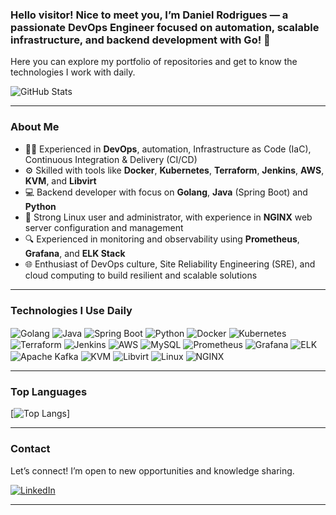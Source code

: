 ### Hello visitor! Nice to meet you, I’m Daniel Rodrigues — a passionate DevOps Engineer focused on automation, scalable infrastructure, and backend development with Go! 🚀

Here you can explore my portfolio of repositories and get to know the technologies I work with daily.

![GitHub Stats](https://github-readme-stats.vercel.app/api?username=rodrigues-daniel&show_icons=true&bg_color=00000000)

---

### About Me

- 👨‍💻 Experienced in **DevOps**, automation, Infrastructure as Code (IaC), Continuous Integration & Delivery (CI/CD)
- ⚙️ Skilled with tools like **Docker**, **Kubernetes**, **Terraform**, **Jenkins**, **AWS**, **KVM**, and **Libvirt**
- 💻 Backend developer with focus on **Golang**, **Java** (Spring Boot) and **Python**
- 🐧 Strong Linux user and administrator, with experience in **NGINX** web server configuration and management
- 🔍 Experienced in monitoring and observability using **Prometheus**, **Grafana**, and **ELK Stack**
- 🌐 Enthusiast of DevOps culture, Site Reliability Engineering (SRE), and cloud computing to build resilient and scalable solutions

---

### Technologies I Use Daily

<div style="display: inline_block">

  <img align="center" alt="Golang" src="https://img.shields.io/badge/Golang-Go-00ADD8?style=for-the-badge&logo=go&logoColor=white" />
  <img align="center" alt="Java" src="https://img.shields.io/badge/OpenJDK-Java-FF9E0F?style=for-the-badge&logo=openjdk&logoColor=white" />
  <img align="center" alt="Spring Boot" src="https://img.shields.io/badge/Spring_Boot-Java_Framework-239120?style=for-the-badge&logo=springboot&logoColor=white" />
  <img align="center" alt="Python" src="https://img.shields.io/badge/Python-Programming-3776AB?style=for-the-badge&logo=python&logoColor=white" />
  <img align="center" alt="Docker" src="https://img.shields.io/badge/Docker-Containerization-2496ED?style=for-the-badge&logo=docker&logoColor=white" />
  <img align="center" alt="Kubernetes" src="https://img.shields.io/badge/Kubernetes-Orchestration-326CE5?style=for-the-badge&logo=kubernetes&logoColor=white" />
  <img align="center" alt="Terraform" src="https://img.shields.io/badge/Terraform-IaC-623CE4?style=for-the-badge&logo=terraform&logoColor=white" />
  <img align="center" alt="Jenkins" src="https://img.shields.io/badge/Jenkins-CI/CD-D24939?style=for-the-badge&logo=jenkins&logoColor=white" />
  <img align="center" alt="AWS" src="https://img.shields.io/badge/Amazon_AWS-Cloud-FF9900?style=for-the-badge&logo=amazonaws&logoColor=white" />
  <img align="center" alt="MySQL" src="https://img.shields.io/badge/MySQL-Database-4479A1?style=for-the-badge&logo=mysql&logoColor=white" />
  <img align="center" alt="Prometheus" src="https://img.shields.io/badge/Prometheus-Monitoring-E6522C?style=for-the-badge&logo=prometheus&logoColor=white" />
  <img align="center" alt="Grafana" src="https://img.shields.io/badge/Grafana-Observability-F46800?style=for-the-badge&logo=grafana&logoColor=white" />
  <img align="center" alt="ELK" src="https://img.shields.io/badge/ELK_Stack-Logging-005571?style=for-the-badge&logo=elastic&logoColor=white" />
  <img align="center" alt="Apache Kafka" src="https://img.shields.io/badge/Apache_Kafka-Messaging-231F20?style=for-the-badge&logo=apachekafka&logoColor=white" />
  <img align="center" alt="KVM" src="https://img.shields.io/badge/KVM-Virtualization-0078D7?style=for-the-badge&logo=linux&logoColor=white" />
  <img align="center" alt="Libvirt" src="https://img.shields.io/badge/Libvirt-Virtualization-4F4F4F?style=for-the-badge" />
  <img align="center" alt="Linux" src="https://img.shields.io/badge/Linux-Operating_System-FCC624?style=for-the-badge&logo=linux&logoColor=black" />
  <img align="center" alt="NGINX" src="https://img.shields.io/badge/NGINX-Web_Server-009639?style=for-the-badge&logo=nginx&logoColor=white" />

</div>

---

### Top Languages

[![Top Langs](https://github-readme-stats.vercel.app/api/top-langs/?username=rodrigues-daniel&hide_progress=true)]

---

### Contact

Let’s connect! I’m open to new opportunities and knowledge sharing.

[![LinkedIn](https://img.shields.io/badge/LinkedIn-0077B5?style=for-the-badge&logo=linkedin&logoColor=white)](https://www.linkedin.com/in/daniel-c-rodrigues/)

---
